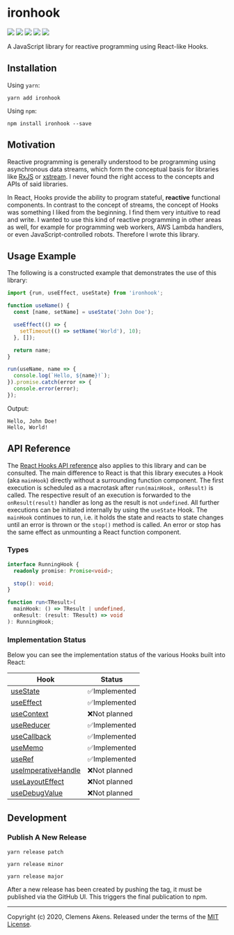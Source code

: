# ironhook

[![][ci-badge]][ci-link] [![][version-badge]][version-link]
[![][license-badge]][license-link] [![][types-badge]][types-link]
[![][size-badge]][size-link]

[ci-badge]: https://github.com/clebert/ironhook/workflows/CI/badge.svg
[ci-link]: https://github.com/clebert/ironhook
[version-badge]: https://badgen.net/npm/v/ironhook
[version-link]: https://www.npmjs.com/package/ironhook
[license-badge]: https://badgen.net/npm/license/ironhook
[license-link]: https://github.com/clebert/ironhook/blob/master/LICENSE
[types-badge]: https://badgen.net/npm/types/ironhook
[types-link]: https://github.com/clebert/ironhook
[size-badge]: https://badgen.net/bundlephobia/minzip/ironhook
[size-link]: https://bundlephobia.com/result?p=ironhook

A JavaScript library for reactive programming using React-like Hooks.

## Installation

Using `yarn`:

```
yarn add ironhook
```

Using `npm`:

```
npm install ironhook --save
```

## Motivation

Reactive programming is generally understood to be programming using
asynchronous data streams, which form the conceptual basis for libraries like
[RxJS][rxjs] or [xstream][xstream]. I never found the right access to the
concepts and APIs of said libraries.

In React, Hooks provide the ability to program stateful, **reactive** functional
components. In contrast to the concept of streams, the concept of Hooks was
something I liked from the beginning. I find them very intuitive to read and
write. I wanted to use this kind of reactive programming in other areas as well,
for example for programming web workers, AWS Lambda handlers, or even
JavaScript-controlled robots. Therefore I wrote this library.

[rxjs]: https://github.com/ReactiveX/rxjs
[xstream]: https://github.com/staltz/xstream

## Usage Example

The following is a constructed example that demonstrates the use of this
library:

```js
import {run, useEffect, useState} from 'ironhook';

function useName() {
  const [name, setName] = useState('John Doe');

  useEffect(() => {
    setTimeout(() => setName('World'), 10);
  }, []);

  return name;
}

run(useName, name => {
  console.log(`Hello, ${name}!`);
}).promise.catch(error => {
  console.error(error);
});
```

Output:

```
Hello, John Doe!
Hello, World!
```

## API Reference

The [React Hooks API reference](https://reactjs.org/docs/hooks-reference.html)
also applies to this library and can be consulted. The main difference to React
is that this library executes a Hook (aka `mainHook`) directly without a
surrounding function component. The first execution is scheduled as a macrotask
after `run(mainHook, onResult)` is called. The respective result of an execution
is forwarded to the `onResult(result)` handler as long as the result is not
`undefined`. All further executions can be initiated internally by using the
`useState` Hook. The `mainHook` continues to run, i.e. it holds the state and
reacts to state changes until an error is thrown or the `stop()` method is
called. An error or stop has the same effect as unmounting a React function
component.

### Types

```ts
interface RunningHook {
  readonly promise: Promise<void>;

  stop(): void;
}

function run<TResult>(
  mainHook: () => TResult | undefined,
  onResult: (result: TResult) => void
): RunningHook;
```

### Implementation Status

Below you can see the implementation status of the various Hooks built into
React:

| Hook                                                                                     | Status        |
| ---------------------------------------------------------------------------------------- | ------------- |
| [useState](https://reactjs.org/docs/hooks-reference.html#usestate)                       | ✅Implemented |
| [useEffect](https://reactjs.org/docs/hooks-reference.html#useeffect)                     | ✅Implemented |
| [useContext](https://reactjs.org/docs/hooks-reference.html#usecontext)                   | ❌Not planned |
| [useReducer](https://reactjs.org/docs/hooks-reference.html#usereducer)                   | ✅Implemented |
| [useCallback](https://reactjs.org/docs/hooks-reference.html#usecallback)                 | ✅Implemented |
| [useMemo](https://reactjs.org/docs/hooks-reference.html#usememo)                         | ✅Implemented |
| [useRef](https://reactjs.org/docs/hooks-reference.html#useref)                           | ✅Implemented |
| [useImperativeHandle](https://reactjs.org/docs/hooks-reference.html#useimperativehandle) | ❌Not planned |
| [useLayoutEffect](https://reactjs.org/docs/hooks-reference.html#uselayouteffect)         | ❌Not planned |
| [useDebugValue](https://reactjs.org/docs/hooks-reference.html#usedebugvalue)             | ❌Not planned |

## Development

### Publish A New Release

```
yarn release patch
```

```
yarn release minor
```

```
yarn release major
```

After a new release has been created by pushing the tag, it must be published
via the GitHub UI. This triggers the final publication to npm.

---

Copyright (c) 2020, Clemens Akens. Released under the terms of the
[MIT License](https://github.com/clebert/ironhook/blob/master/LICENSE).
